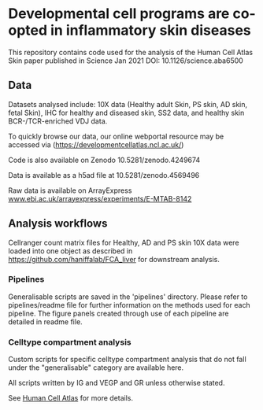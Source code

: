 # Developmental cell programs are co-opted in inflammatory skin diseases

This repository contains code used for the analysis of the Human Cell Atlas Skin paper published in Science Jan 2021 DOI: 10.1126/science.aba6500

## Data
Datasets analysed include: 10X data (Healthy adult Skin, PS skin, AD skin, fetal Skin), IHC for healthy and diseased skin, SS2 data, and healthy skin BCR-/TCR-enriched VDJ data.

To quickly browse our data, our online webportal resource may be accessed via (https://developmentcellatlas.ncl.ac.uk/)

Code is also available on Zenodo 10.5281/zenodo.4249674

Data is available as a h5ad file at 10.5281/zenodo.4569496

Raw data is available on ArrayExpress www.ebi.ac.uk/arrayexpress/experiments/E-MTAB-8142

## Analysis workflows
Cellranger count matrix files for Healthy, AD and PS skin 10X data were loaded into one object as described in https://github.com/haniffalab/FCA_liver for downstream analysis. 

### Pipelines
Generalisable scripts are saved in the 'pipelines' directory. Please refer to pipelines/readme file for further information on the methods used for each pipeline. The figure panels created through use of each pipeline are detailed in readme file.

### Celltype compartment analysis
Custom scripts for specific celltype compartment analysis that do not fall under the "generalisable" category are available here. 

All scripts written by IG and VEGP and GR unless otherwise stated.

See [Human Cell Atlas](https://www.humancellatlas.org) for more details.

